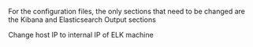 For the configuration files, the only sections that need to be changed are the Kibana and Elasticsearch Output sections

Change host IP to internal IP of ELK machine

